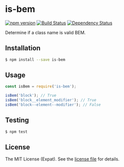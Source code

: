 is-bem 
======
[![npm version][npm-image]][npm-url]
[![Build Status][travis-image]][travis-url]
[![Dependency Status][daviddm-image]][daviddm-url]

Determine if a class name is valid BEM.

Installation
------------
```sh
$ npm install --save is-bem
```

Usage
-----
```js
const isBem = require('is-bem');

isBem('block'); // True
isBem('block__element_modifier'); // True
isBem('block--element--modifier'); // False
```

Testing
-------
```sh
$ npm test
```

License
-------
The MIT License (Expat). See the [license file](LICENSE) for details.

[npm-image]: https://img.shields.io/npm/v/is-bem.svg
[npm-url]: https://npmjs.org/package/is-bem
[travis-image]: https://travis-ci.org/jbenner-radham/is-bem.svg?branch=master
[travis-url]: https://travis-ci.org/jbenner-radham/is-bem
[daviddm-image]: https://david-dm.org/jbenner-radham/is-bem.svg?theme=shields.io
[daviddm-url]: https://david-dm.org/jbenner-radham/is-bem
